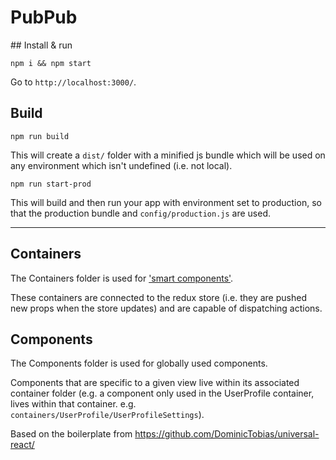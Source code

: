 # PubPub

## Install & run

```
npm i && npm start
```

Go to `http://localhost:3000/`.

## Build

```
npm run build
```

This will create a `dist/` folder with a minified js bundle which will be used on any environment which isn't undefined (i.e. not local).

```
npm run start-prod
```

This will build and then run your app with environment set to production, so that the production bundle and `config/production.js` are used.

---

## Containers

The Containers folder is used for ['smart components'](https://medium.com/@dan_abramov/smart-and-dumb-components-7ca2f9a7c7d0#.pnw7tliip).

These containers are connected to the redux store (i.e. they are pushed new props when the store updates) and are capable of dispatching actions. 

## Components

The Components folder is used for globally used components.

Components that are specific to a given view live within its associated container folder (e.g. a component only used in the UserProfile container, lives within that container. e.g. `containers/UserProfile/UserProfileSettings`).


Based on the boilerplate from https://github.com/DominicTobias/universal-react/
